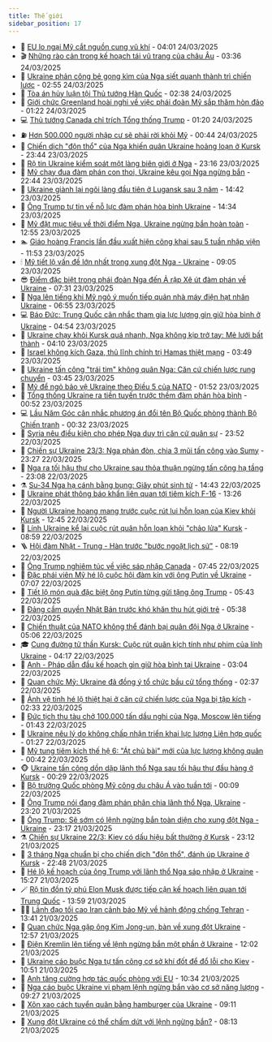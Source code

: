 ```yaml
---
title: Thế giới
sidebar_position: 17
---
```


<!-- dantri-the-gioi:START -->
- 🌋 [EU lo ngại Mỹ cắt nguồn cung vũ khí](https://dantri.com.vn/the-gioi/eu-lo-ngai-my-cat-nguon-cung-vu-khi-20250324104403286.htm) - 04:01 24/03/2025
- 🎬 [Những rào cản trong kế hoạch tái vũ trang của châu Âu](https://dantri.com.vn/the-gioi/nhung-rao-can-trong-ke-hoach-tai-vu-trang-cua-chau-au-20250323223324326.htm) - 03:36 24/03/2025
- 🧰 [Ukraine phản công bẻ gọng kìm của Nga siết quanh thành trì chiến lược](https://dantri.com.vn/the-gioi/ukraine-phan-cong-be-gong-kim-cua-nga-siet-quanh-thanh-tri-chien-luoc-20250324095037533.htm) - 02:55 24/03/2025
- 🌋 [Tòa án hủy luận tội Thủ tướng Hàn Quốc](https://dantri.com.vn/the-gioi/toa-an-huy-luan-toi-thu-tuong-han-quoc-20250324090124986.htm) - 02:38 24/03/2025
- 🗽 [Giới chức Greenland hoài nghi về việc phái đoàn Mỹ sắp thăm hòn đảo](https://dantri.com.vn/the-gioi/gioi-chuc-greenland-hoai-nghi-ve-viec-phai-doan-my-sap-tham-hon-dao-20250324081000244.htm) - 01:22 24/03/2025
- 💻 [Thủ tướng Canada chỉ trích Tổng thống Trump](https://dantri.com.vn/the-gioi/thu-tuong-canada-chi-trich-tong-thong-trump-20250324074714271.htm) - 01:20 24/03/2025
- ⛽️ [Hơn 500.000 người nhập cư sẽ phải rời khỏi Mỹ](https://dantri.com.vn/the-gioi/hon-500000-nguoi-nhap-cu-se-phai-roi-khoi-my-20250324065950322.htm) - 00:44 24/03/2025
- 🤩 [Chiến dịch &quot;độn thổ&quot; của Nga khiến quân Ukraine hoảng loạn ở Kursk](https://dantri.com.vn/the-gioi/chien-dich-don-tho-cua-nga-khien-quan-ukraine-hoang-loan-o-kursk-20250324064039097.htm) - 23:44 23/03/2025
- 🧐 [Rộ tin Ukraine kiểm soát một làng biên giới ở Nga](https://dantri.com.vn/the-gioi/ro-tin-ukraine-kiem-soat-mot-lang-bien-gioi-o-nga-20250324061301470.htm) - 23:16 23/03/2025
- 🎊 [Mỹ chạy đua đàm phán con thoi, Ukraine kêu gọi Nga ngừng bắn](https://dantri.com.vn/the-gioi/my-chay-dua-dam-phan-con-thoi-ukraine-keu-goi-nga-ngung-ban-20250324053449081.htm) - 22:44 23/03/2025
- 📝 [Ukraine giành lại ngôi làng đầu tiên ở Lugansk sau 3 năm](https://dantri.com.vn/the-gioi/ukraine-gianh-lai-ngoi-lang-dau-tien-o-lugansk-sau-3-nam-20250323213419179.htm) - 14:42 23/03/2025
- 🤡 [Ông Trump tự tin về nỗ lực đàm phán hòa bình Ukraine](https://dantri.com.vn/the-gioi/ong-trump-tu-tin-ve-no-luc-dam-phan-hoa-binh-ukraine-20250323212728042.htm) - 14:34 23/03/2025
- 🥷 [Mỹ đặt mục tiêu về thời điểm Nga, Ukraine ngừng bắn hoàn toàn](https://dantri.com.vn/the-gioi/my-dat-muc-tieu-ve-thoi-diem-nga-ukraine-ngung-ban-hoan-toan-20250323194538221.htm) - 12:55 23/03/2025
- 🏊 [Giáo hoàng Francis lần đầu xuất hiện công khai sau 5 tuần nhập viện](https://dantri.com.vn/the-gioi/giao-hoang-francis-lan-dau-xuat-hien-cong-khai-sau-5-tuan-nhap-vien-20250323184758483.htm) - 11:53 23/03/2025
- 🕯 [Mỹ tiết lộ vấn đề lớn nhất trong xung đột Nga - Ukraine](https://dantri.com.vn/the-gioi/my-tiet-lo-van-de-lon-nhat-trong-xung-dot-nga-ukraine-20250323160028746.htm) - 09:05 23/03/2025
- 😎 [Điểm đặc biệt trong phái đoàn Nga đến Ả rập Xê út đàm phán về Ukraine](https://dantri.com.vn/the-gioi/diem-dac-biet-trong-phai-doan-nga-den-a-rap-xe-ut-dam-phan-ve-ukraine-20250323142227537.htm) - 07:31 23/03/2025
- 🌈 [Nga lên tiếng khi Mỹ ngỏ ý muốn tiếp quản nhà máy điện hạt nhân Ukraine](https://dantri.com.vn/the-gioi/nga-len-tieng-khi-my-ngo-y-muon-tiep-quan-nha-may-dien-hat-nhan-ukraine-20250323134859977.htm) - 06:55 23/03/2025
- 💻 [Báo Đức: Trung Quốc cân nhắc tham gia lực lượng gìn giữ hòa bình ở Ukraine](https://dantri.com.vn/the-gioi/bao-duc-trung-quoc-can-nhac-tham-gia-luc-luong-gin-giu-hoa-binh-o-ukraine-20250323113903030.htm) - 04:54 23/03/2025
- 🤖 [Ukraine chạy khỏi Kursk quá nhanh, Nga không kịp trở tay: Mẻ lưới bất thành](https://dantri.com.vn/the-gioi/ukraine-chay-khoi-kursk-qua-nhanh-nga-khong-kip-tro-tay-me-luoi-bat-thanh-20250323103006979.htm) - 04:10 23/03/2025
- 🦏 [Israel không kích Gaza, thủ lĩnh chính trị Hamas thiệt mạng](https://dantri.com.vn/the-gioi/israel-khong-kich-gaza-thu-linh-chinh-tri-hamas-thiet-mang-20250323104120184.htm) - 03:49 23/03/2025
- 🌁 [Ukraine tấn công &quot;trái tim&quot; không quân Nga: Căn cứ chiến lược rung chuyển](https://dantri.com.vn/the-gioi/ukraine-tan-cong-trai-tim-khong-quan-nga-can-cu-chien-luoc-rung-chuyen-20250323103207254.htm) - 03:45 23/03/2025
- 🐘 [Mỹ để ngỏ bảo vệ Ukraine theo Điều 5 của NATO](https://dantri.com.vn/the-gioi/my-de-ngo-bao-ve-ukraine-theo-dieu-5-cua-nato-20250323082122298.htm) - 01:52 23/03/2025
- 🥷 [Tổng thống Ukraine ra tiền tuyến trước thềm đàm phán hòa bình](https://dantri.com.vn/the-gioi/tong-thong-ukraine-ra-tien-tuyen-truoc-them-dam-phan-hoa-binh-20250323074002697.htm) - 00:52 23/03/2025
- 💻 [Lầu Năm Góc cân nhắc phương án đổi tên Bộ Quốc phòng thành Bộ Chiến tranh](https://dantri.com.vn/the-gioi/lau-nam-goc-can-nhac-phuong-an-doi-ten-bo-quoc-phong-thanh-bo-chien-tranh-20250323072318715.htm) - 00:32 23/03/2025
- 🎡 [Syria nêu điều kiện cho phép Nga duy trì căn cứ quân sự](https://dantri.com.vn/the-gioi/syria-neu-dieu-kien-cho-phep-nga-duy-tri-can-cu-quan-su-20250323063525356.htm) - 23:52 22/03/2025
- 🧰 [Chiến sự Ukraine 23/3: Nga phản đòn, chia 3 mũi tấn công vào Sumy](https://dantri.com.vn/the-gioi/chien-su-ukraine-233-nga-phan-don-chia-3-mui-tan-cong-vao-sumy-20250323062656449.htm) - 23:27 22/03/2025
- 🥸 [Nga ra tối hậu thư cho Ukraine sau thỏa thuận ngừng tấn công hạ tầng](https://dantri.com.vn/the-gioi/nga-ra-toi-hau-thu-cho-ukraine-sau-thoa-thuan-ngung-tan-cong-ha-tang-20250323060226191.htm) - 23:08 22/03/2025
- ⚗️ [Su-34 Nga hạ cánh bằng bụng: Giây phút sinh tử](https://dantri.com.vn/the-gioi/su-34-nga-ha-canh-bang-bung-giay-phut-sinh-tu-20250322214241381.htm) - 14:43 22/03/2025
- 🌮 [Ukraine phát thông báo khẩn liên quan tới tiêm kích F-16](https://dantri.com.vn/the-gioi/ukraine-phat-thong-bao-khan-lien-quan-toi-tiem-kich-f-16-20250322200122888.htm) - 13:26 22/03/2025
- 🎃 [Người Ukraine hoang mang trước cuộc rút lui hỗn loạn của Kiev khỏi Kursk](https://dantri.com.vn/the-gioi/nguoi-ukraine-hoang-mang-truoc-cuoc-rut-lui-hon-loan-cua-kiev-khoi-kursk-20250322191732424.htm) - 12:45 22/03/2025
- 💫 [Lính Ukraine kể lại cuộc rút quân hỗn loạn khỏi &quot;chảo lửa&quot; Kursk](https://dantri.com.vn/the-gioi/linh-ukraine-ke-lai-cuoc-rut-quan-hon-loan-khoi-chao-lua-kursk-20250322154911411.htm) - 08:59 22/03/2025
- 🪜 [Hội đàm Nhật - Trung - Hàn trước &quot;bước ngoặt lịch sử&quot;](https://dantri.com.vn/the-gioi/hoi-dam-nhat-trung-han-truoc-buoc-ngoat-lich-su-20250322144422079.htm) - 08:19 22/03/2025
- 🌋 [Ông Trump nghiêm túc về việc sáp nhập Canada](https://dantri.com.vn/the-gioi/ong-trump-nghiem-tuc-ve-viec-sap-nhap-canada-20250322142632880.htm) - 07:45 22/03/2025
- 🦏 [Đặc phái viên Mỹ hé lộ cuộc hội đàm kín với ông Putin về Ukraine](https://dantri.com.vn/the-gioi/dac-phai-vien-my-he-lo-cuoc-hoi-dam-kin-voi-ong-putin-ve-ukraine-20250322135018452.htm) - 07:07 22/03/2025
- 👀 [Tiết lộ món quà đặc biệt ông Putin từng gửi tặng ông Trump](https://dantri.com.vn/the-gioi/tiet-lo-mon-qua-dac-biet-ong-putin-tung-gui-tang-ong-trump-20250322120122854.htm) - 05:43 22/03/2025
- 🧰 [Đảng cầm quyền Nhật Bản trước khó khăn thu hút giới trẻ](https://dantri.com.vn/the-gioi/dang-cam-quyen-nhat-ban-truoc-kho-khan-thu-hut-gioi-tre-20250322114442995.htm) - 05:38 22/03/2025
- 🚀 [Chiến thuật của NATO không thể đánh bại quân đội Nga ở Ukraine](https://dantri.com.vn/the-gioi/chien-thuat-cua-nato-khong-the-danh-bai-quan-doi-nga-o-ukraine-20250322111242064.htm) - 05:06 22/03/2025
- 🎓 [Cung đường tử thần Kursk: Cuộc rút quân kịch tính như phim của lính Ukraine](https://dantri.com.vn/the-gioi/cung-duong-tu-than-kursk-cuoc-rut-quan-kich-tinh-nhu-phim-cua-linh-ukraine-20250322090218273.htm) - 04:17 22/03/2025
- 🥸 [Anh - Pháp dẫn đầu kế hoạch gìn giữ hòa bình tại Ukraine](https://dantri.com.vn/the-gioi/anh-phap-dan-dau-ke-hoach-gin-giu-hoa-binh-tai-ukraine-20250322095251634.htm) - 03:04 22/03/2025
- 🦅 [Quan chức Mỹ: Ukraine đã đồng ý tổ chức bầu cử tổng thống](https://dantri.com.vn/the-gioi/quan-chuc-my-ukraine-da-dong-y-to-chuc-bau-cu-tong-thong-20250322093053818.htm) - 02:37 22/03/2025
- 🤭 [Ảnh vệ tinh hé lộ thiệt hại ở căn cứ chiến lược của Nga bị tập kích](https://dantri.com.vn/the-gioi/anh-ve-tinh-he-lo-thiet-hai-o-can-cu-chien-luoc-cua-nga-bi-tap-kich-20250322092456431.htm) - 02:33 22/03/2025
- 🤖 [Đức tịch thu tàu chở 100.000 tấn dầu nghi của Nga, Moscow lên tiếng](https://dantri.com.vn/the-gioi/duc-tich-thu-tau-cho-100000-tan-dau-nghi-cua-nga-moscow-len-tieng-20250322082647323.htm) - 01:43 22/03/2025
- 🐲 [Ukraine nêu lý do không chấp nhận triển khai lực lượng Liên hợp quốc](https://dantri.com.vn/the-gioi/ukraine-neu-ly-do-khong-chap-nhan-trien-khai-luc-luong-lien-hop-quoc-20250322080946342.htm) - 01:27 22/03/2025
- 🫣 [Mỹ tung tiêm kích thế hệ 6: &quot;Át chủ bài&quot; mới của lực lượng không quân](https://dantri.com.vn/the-gioi/my-tung-tiem-kich-the-he-6-at-chu-bai-moi-cua-luc-luong-khong-quan-20250322072559577.htm) - 00:42 22/03/2025
- 🐵 [Ukraine tấn công dồn dập lãnh thổ Nga sau tối hậu thư đầu hàng ở Kursk](https://dantri.com.vn/the-gioi/ukraine-tan-cong-don-dap-lanh-tho-nga-sau-toi-hau-thu-dau-hang-o-kursk-20250322071631931.htm) - 00:29 22/03/2025
- 🫶 [Bộ trưởng Quốc phòng Mỹ công du châu Á vào tuần tới](https://dantri.com.vn/the-gioi/bo-truong-quoc-phong-my-cong-du-chau-a-vao-tuan-toi-20250322065525049.htm) - 00:09 22/03/2025
- 💃 [Ông Trump nói đang đàm phán phân chia lãnh thổ Nga, Ukraine](https://dantri.com.vn/the-gioi/ong-trump-noi-dang-dam-phan-phan-chia-lanh-tho-nga-ukraine-20250322060807609.htm) - 23:20 21/03/2025
- 💫 [Ông Trump: Sẽ sớm có lệnh ngừng bắn toàn diện cho xung đột Nga - Ukraine](https://dantri.com.vn/the-gioi/ong-trump-se-som-co-lenh-ngung-ban-toan-dien-cho-xung-dot-nga-ukraine-20250322055025516.htm) - 23:17 21/03/2025
- ⚗️ [Chiến sự Ukraine 22/3: Kiev có dấu hiệu bất thường ở Kursk](https://dantri.com.vn/the-gioi/chien-su-ukraine-223-kiev-co-dau-hieu-bat-thuong-o-kursk-20250322061100720.htm) - 23:12 21/03/2025
- 🥷 [3 tháng Nga chuẩn bị cho chiến dịch &quot;độn thổ&quot;, đánh úp Ukraine ở Kursk](https://dantri.com.vn/the-gioi/3-thang-nga-chuan-bi-cho-chien-dich-don-tho-danh-up-ukraine-o-kursk-20250322053924170.htm) - 22:48 21/03/2025
- 🥸 [Hé lộ kế hoạch của ông Trump với lãnh thổ Nga sáp nhập ở Ukraine](https://dantri.com.vn/the-gioi/he-lo-ke-hoach-cua-ong-trump-voi-lanh-tho-nga-sap-nhap-o-ukraine-20250321221530308.htm) - 15:27 21/03/2025
- 🪄 [Rộ tin đồn tỷ phú Elon Musk được tiếp cận kế hoạch liên quan tới Trung Quốc](https://dantri.com.vn/the-gioi/ro-tin-don-ty-phu-elon-musk-duoc-tiep-can-ke-hoach-lien-quan-toi-trung-quoc-20250321145441555.htm) - 13:59 21/03/2025
- 🧑‍💻 [Lãnh đạo tối cao Iran cảnh báo Mỹ về hành động chống Tehran](https://dantri.com.vn/the-gioi/lanh-dao-toi-cao-iran-canh-bao-my-ve-hanh-dong-chong-tehran-20250321163331634.htm) - 13:41 21/03/2025
- 🤭 [Quan chức Nga gặp ông Kim Jong-un, bàn về xung đột Ukraine](https://dantri.com.vn/the-gioi/quan-chuc-nga-gap-ong-kim-jong-un-ban-ve-xung-dot-ukraine-20250321191343568.htm) - 12:57 21/03/2025
- 🗽 [Điện Kremlin lên tiếng về lệnh ngừng bắn một phần ở Ukraine](https://dantri.com.vn/the-gioi/dien-kremlin-len-tieng-ve-lenh-ngung-ban-mot-phan-o-ukraine-20250321184731826.htm) - 12:02 21/03/2025
- 🤖 [Ukraine cáo buộc Nga tự tấn công cơ sở khí đốt để đổ lỗi cho Kiev](https://dantri.com.vn/the-gioi/ukraine-cao-buoc-nga-tu-tan-cong-co-so-khi-dot-de-do-loi-cho-kiev-20250321172824076.htm) - 10:51 21/03/2025
- 🌈 [Anh tăng cường hợp tác quốc phòng với EU](https://dantri.com.vn/the-gioi/anh-tang-cuong-hop-tac-quoc-phong-voi-eu-20250321165143594.htm) - 10:34 21/03/2025
- 🤩 [Nga cáo buộc Ukraine vi phạm lệnh ngừng bắn vào cơ sở năng lượng](https://dantri.com.vn/the-gioi/nga-cao-buoc-ukraine-vi-pham-lenh-ngung-ban-vao-co-so-nang-luong-20250321162436773.htm) - 09:27 21/03/2025
- 🤗 [Xôn xao cách tuyển quân bằng hamburger của Ukraine](https://dantri.com.vn/the-gioi/xon-xao-cach-tuyen-quan-bang-hamburger-cua-ukraine-20250321160606446.htm) - 09:11 21/03/2025
- 🙉 [Xung đột Ukraine có thể chấm dứt với lệnh ngừng bắn?](https://dantri.com.vn/the-gioi/xung-dot-ukraine-co-the-cham-dut-voi-lenh-ngung-ban-20250321145950724.htm) - 08:13 21/03/2025<!-- dantri-the-gioi:END -->
